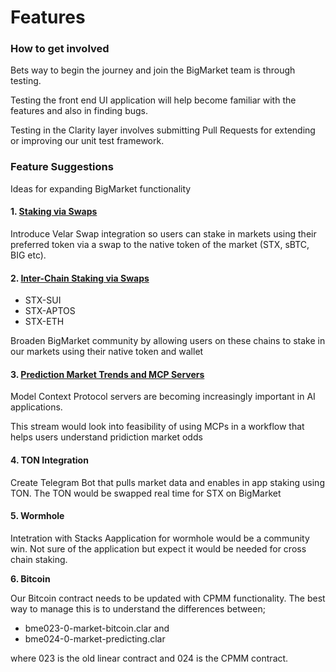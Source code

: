 # Features

### How to get involved <a href="#phase-ii-implementation-suggestions" id="phase-ii-implementation-suggestions"></a>

Bets way to begin the journey and join the BigMarket team is through testing.

Testing the front end UI application will help become familiar with the features and also in finding bugs.

Testing in the Clarity layer involves submitting Pull Requests for extending or improving our unit test framework.

### Feature Suggestions <a href="#phase-ii-implementation-suggestions" id="phase-ii-implementation-suggestions"></a>

Ideas for expanding BigMarket functionality

#### 1. [Staking via Swaps](https://app.gitbook.com/o/2ysVYBOkvvU7UOU2to93/s/3cIxRMJVHBYMrhhgNxl0/roadmaps/technical-roadmap/intra-chain-staking-via-swaps)​ <a href="#id-1.-intra-chain-staking-via-swaps" id="id-1.-intra-chain-staking-via-swaps"></a>

Introduce Velar Swap integration so users can stake in markets using their preferred token via a swap to the native token of the market (STX, sBTC, BIG etc).

#### 2. [Inter-Chain Staking via Swaps](https://app.gitbook.com/o/2ysVYBOkvvU7UOU2to93/s/3cIxRMJVHBYMrhhgNxl0/roadmaps/technical-roadmap/intra-chain-staking-via-swaps)​ <a href="#id-2.-inter-chain-staking-via-swaps" id="id-2.-inter-chain-staking-via-swaps"></a>

* STX-SUI
* STX-APTOS
* STX-ETH

Broaden BigMarket community by allowing users on these chains to stake in our markets using their native token and wallet

#### 3. [Prediction Market Trends and MCP Servers](https://app.gitbook.com/s/3cIxRMJVHBYMrhhgNxl0/roadmaps/technical-roadmap/mcp-servers-and-prediction-market-trends)​ <a href="#id-3.-prediction-market-trends-and-mcp-servers" id="id-3.-prediction-market-trends-and-mcp-servers"></a>

Model Context Protocol servers are becoming increasingly important in AI applications.

This stream would look into feasibility of using MCPs in a workflow that helps users understand pridiction market odds

#### 4. TON Integration <a href="#id-4.-ton-integration" id="id-4.-ton-integration"></a>

Create Telegram Bot that pulls market data and enables in app staking using TON. The TON would be swapped real time for STX on BigMarket

#### 5. Wormhole <a href="#id-5.-wire-network-vs-wormhole" id="id-5.-wire-network-vs-wormhole"></a>

Intetration with Stacks Aapplication for wormhole would be a community win. Not sure of the application but expect it would be needed for cross chain staking.

**6. Bitcoin**

Our Bitcoin contract needs to be updated with CPMM functionality. The best way to manage this is to understand the differences between;

* bme023-0-market-bitcoin.clar and&#x20;
* bme024-0-market-predicting.clar

where 023 is the old linear contract and 024 is the CPMM contract. &#x20;

[\
](https://app.gitbook.com/o/2ysVYBOkvvU7UOU2to93/s/3cIxRMJVHBYMrhhgNxl0/scalar-defi)
